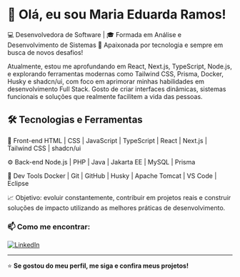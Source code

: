 # 👋 Olá, eu sou Maria Eduarda Ramos!

💻 Desenvolvedora de Software | 🎓 Formada em Análise e Desenvolvimento de Sistemas
🚀 Apaixonada por tecnologia e sempre em busca de novos desafios!

Atualmente, estou me aprofundando em React, Next.js, TypeScript, Node.js, e explorando ferramentas modernas como Tailwind CSS, Prisma, Docker, Husky e shadcn/ui, com foco em aprimorar minhas habilidades em desenvolvimento Full Stack.
Gosto de criar interfaces dinâmicas, sistemas funcionais e soluções que realmente facilitem a vida das pessoas.

## 🛠️ Tecnologias e Ferramentas
🎨 Front-end
HTML | CSS | JavaScript | TypeScript | React | Next.js | Tailwind CSS | shadcn/ui

⚙️ Back-end
Node.js | PHP | Java | Jakarta EE | MySQL | Prisma

🧰 Dev Tools
Docker | Git | GitHub | Husky | Apache Tomcat | VS Code | Eclipse

📈 Objetivo: evoluir constantemente, contribuir em projetos reais e construir soluções de impacto utilizando as melhores práticas de desenvolvimento.

### 📫 Como me encontrar:
[![LinkedIn](https://img.shields.io/badge/LinkedIn-0077B5?style=for-the-badge&logo=linkedin&logoColor=white)](https://www.linkedin.com/in/maria-eduarda-ramos-001b16191/) 



---
⭐ **Se gostou do meu perfil, me siga e confira meus projetos!**
